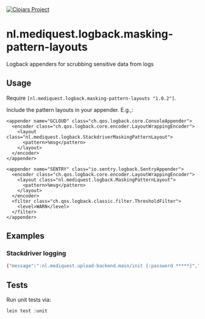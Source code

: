 [![Clojars Project](https://img.shields.io/clojars/v/nl.mediquest.logback.masking-pattern-layouts.svg)](https://clojars.org/nl.mediquest.logback.masking-pattern-layouts)

# nl.mediquest.logback.masking-pattern-layouts

Logback appenders for scrubbing sensitive data from logs

## Usage

Require `[nl.mediquest.logback.masking-pattern-layouts "1.0.2"]`.

Include the pattern layouts in your appender. E.g.,:

```
<appender name="GCLOUD" class="ch.qos.logback.core.ConsoleAppender">
  <encoder class="ch.qos.logback.core.encoder.LayoutWrappingEncoder">
    <layout class="nl.mediquest.logback.StackdriverMaskingPatternLayout">
      <pattern>%msg</pattern>
    </layout>
  </encoder>
</appender>
```

```
<appender name="SENTRY" class="io.sentry.logback.SentryAppender">
  <encoder class="ch.qos.logback.core.encoder.LayoutWrappingEncoder">
    <layout class="nl.mediquest.logback.MaskingPatternLayout">
      <pattern>%msg</pattern>
    </layout>
  </encoder>
  <filter class="ch.qos.logback.classic.filter.ThresholdFilter">
    <level>WARN</level>
  </filter>
</appender>
```

## Examples

### Stackdriver logging

```sh
{"message":":nl.mediquest.upload-backend.main/init {:password *****}","severity":"INFO","thread":"main","logger":"nl.mediquest.upload-backend.main"}
```

## Tests

Run unit tests via:

```sh
lein test :unit
```
